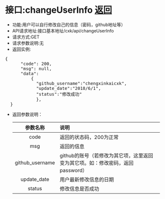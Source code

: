 # 接口:changeUserInfo [返回](../用例/个人信息管理.md)

* 功能:用户可以自行修改自己的信息（密码，github地址等）
* API请求地址:接口基本地址/cxk/api/changeUserInfo
* 请求方式:GET
* 请求参数说明:无
* 返回实例:
<pre>
{
      "code": 200,
      "msg": null,
      "data": 
          {
            "github_username":"chengxinkaicxk",
            "update_date":"2018/6/1",
            "status":"修改成功"
            },
  }
</pre>

- 返回参数说明：

  |参数名称|说明|
  |:---------:|:-------------------------|
  |code|返回的状态码，200为正常|
  |msg|返回的信息|
  |github_username|github的账号（若修改为其它项，这里返回变为其它项。如：修改密码，返回password）|
  |update_date|用户最新修改信息的日期|
  |status|修改信息是否成功|

